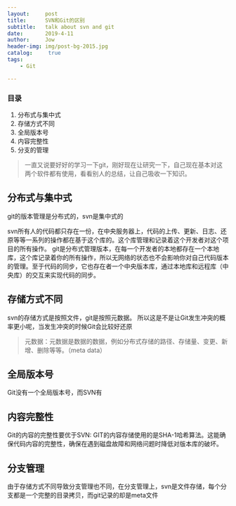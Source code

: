 ```yaml
---
layout:     post
title:      SVN和Git的区别
subtitle:   talk about svn and git
date:       2019-4-11
author:     Jow
header-img: img/post-bg-2015.jpg
catalog: 	 true 
tags:
    - Git

---
```


### 目录
1. 分布式与集中式
2. 存储方式不同
3. 全局版本号
4. 内容完整性
5. 分支的管理

> 一直又说要好好的学习一下git，刚好现在让研究一下，自己现在基本对这两个软件都有使用，看看别人的总结，让自己吸收一下知识。

## 分布式与集中式
git的版本管理是分布式的，svn是集中式的


svn所有人的代码都只存在一份，在中央服务器上，代码的上传、更新、日志、还原等等一系列的操作都在基于这个库的。这个库管理和记录着这个开发者对这个项目的所有操作。
git是分布式管理版本，在每一个开发者的本地都存在一个本地库，这个库记录着你的所有操作，所以无网络的状态也不会影响你对自己代码版本的管理。至于代码的同步，它也存在者一个中央版本库，通过本地库和远程库（中央库）的交互来实现代码的同步。

## 存储方式不同
svn的存储方式是按照文件，git是按照元数据。
所以这是不是让Git发生冲突的概率更小呢，当发生冲突的时候Git会比较好还原
>元数据：元数据是数据的数据，例如分布式存储的路径、存储量、变更、新增、删除等等。（meta data）

## 全局版本号 ##
Git没有一个全局版本号，而SVN有

## 内容完整性 ##
Git的内容的完整性要优于SVN: GIT的内容存储使用的是SHA-1哈希算法。这能确保代码内容的完整性，确保在遇到磁盘故障和网络问题时降低对版本库的破坏。
## 分支管理
由于存储方式不同导致分支管理也不同，在分支管理上，svn是文件存储，每个分支都是一个完整的目录拷贝，而git记录的却是meta文件